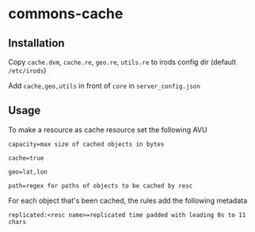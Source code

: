 # commons-cache


## Installation
Copy `cache.dvm`, `cache.re`, `geo.re`, `utils.re` to irods config dir (default `/etc/irods`)

Add `cache,geo,utils` in front of `core` in `server_config.json`





## Usage

To make a resource as cache resource set the following AVU

`capacity=max size of cached objects in bytes`

`cache=true`

`geo=lat,lon`

`path=regex for paths of objects to be cached by resc`

For each object that's been cached, the rules add the following metadata

`replicated:<resc name>=replicated time padded with leading 0s to 11 chars`

